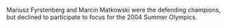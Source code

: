 Mariusz Fyrstenberg and Marcin Matkowski were the defending champions, but declined to participate to focus for the 2004 Summer Olympics.
